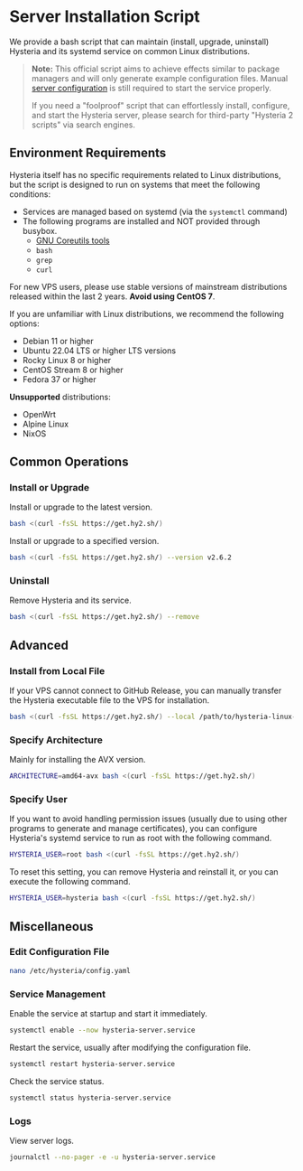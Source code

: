 # Server Installation Script

We provide a bash script that can maintain (install, upgrade, uninstall) Hysteria and its systemd service on common Linux distributions.

> **Note:** This official script aims to achieve effects similar to package managers and will only generate example configuration files.
> Manual [server configuration](./Server.md) is still required to start the service properly.
>
> If you need a "foolproof" script that can effortlessly install, configure, and start the Hysteria server, please search for third-party "Hysteria 2 scripts" via search engines.

## Environment Requirements

Hysteria itself has no specific requirements related to Linux distributions,
but the script is designed to run on systems that meet the following conditions:

- Services are managed based on systemd (via the `systemctl` command)
- The following programs are installed and NOT provided through busybox.
  - [GNU Coreutils tools](https://en.wikipedia.org/wiki/GNU_Core_Utilities)
  - `bash`
  - `grep`
  - `curl`

For new VPS users, please use stable versions of mainstream distributions released within the last 2 years. **Avoid using CentOS 7**.

If you are unfamiliar with Linux distributions, we recommend the following options:

- Debian 11 or higher
- Ubuntu 22.04 LTS or higher LTS versions
- Rocky Linux 8 or higher
- CentOS Stream 8 or higher
- Fedora 37 or higher

**Unsupported** distributions:

- OpenWrt
- Alpine Linux
- NixOS

## Common Operations

### Install or Upgrade

Install or upgrade to the latest version.

```sh
bash <(curl -fsSL https://get.hy2.sh/)
```

Install or upgrade to a specified version.

```sh
bash <(curl -fsSL https://get.hy2.sh/) --version v2.6.2
```

### Uninstall

Remove Hysteria and its service.

```sh
bash <(curl -fsSL https://get.hy2.sh/) --remove
```

## Advanced

### Install from Local File

If your VPS cannot connect to GitHub Release, you can manually transfer the Hysteria executable file to the VPS for installation.

```sh
bash <(curl -fsSL https://get.hy2.sh/) --local /path/to/hysteria-linux-amd64
```

### Specify Architecture

Mainly for installing the AVX version.

```sh
ARCHITECTURE=amd64-avx bash <(curl -fsSL https://get.hy2.sh/)
```

### Specify User

If you want to avoid handling permission issues (usually due to using other programs to generate and manage certificates),
you can configure Hysteria's systemd service to run as root with the following command.

```sh
HYSTERIA_USER=root bash <(curl -fsSL https://get.hy2.sh/)
```

To reset this setting, you can remove Hysteria and reinstall it, or you can execute the following command.

```sh
HYSTERIA_USER=hysteria bash <(curl -fsSL https://get.hy2.sh/)
```

## Miscellaneous

### Edit Configuration File

```sh
nano /etc/hysteria/config.yaml
```

### Service Management

Enable the service at startup and start it immediately.

```sh
systemctl enable --now hysteria-server.service
```

Restart the service, usually after modifying the configuration file.

```sh
systemctl restart hysteria-server.service
```

Check the service status.

```sh
systemctl status hysteria-server.service
```

### Logs

View server logs.

```sh
journalctl --no-pager -e -u hysteria-server.service
```
